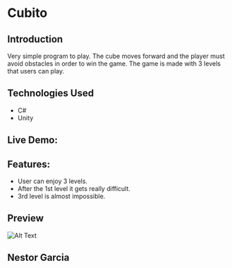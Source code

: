 # Cubito

## Introduction

Very simple program to play. The cube moves forward and the player must avoid obstacles in order to win the game. The game is made with 3 levels that users can play.
## Technologies Used
- C#
- Unity

## Live Demo: 

## Features:
  - User can enjoy 3 levels.
  - After the 1st level it gets really difficult.
  - 3rd level is almost impossible.

## Preview
![Alt Text](https://github.com/nestorjgc/Cubito-Unity-Game/blob/main/imgs/ezgif.com-gif-maker(1).gif)

## Nestor Garcia


